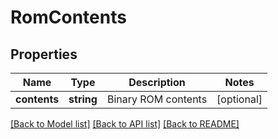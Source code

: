 # RomContents

## Properties
Name | Type | Description | Notes
------------ | ------------- | ------------- | -------------
**contents** | **string** | Binary ROM contents | [optional] 

[[Back to Model list]](../README.md#documentation-for-models) [[Back to API list]](../README.md#documentation-for-api-endpoints) [[Back to README]](../README.md)


